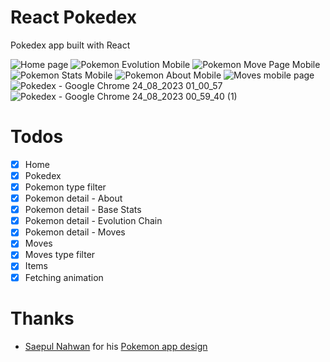 <div width="100%">
<h1>React Pokedex</h1
                   
Pokedex app built with React

![Home page](https://github.com/mb1mba/pokedex/assets/126973795/689f17a6-e84e-4c23-9dfe-0780139f127d)
![Pokemon Evolution Mobile](https://github.com/mb1mba/pokedex/assets/126973795/ef94d9db-9816-4535-a8b3-11c82938f7f6)
![Pokemon Move Page Mobile](https://github.com/mb1mba/pokedex/assets/126973795/d27ac0ff-7fca-42dd-860f-649c8bd4f694)
![Pokemon Stats Mobile](https://github.com/mb1mba/pokedex/assets/126973795/ca287f20-6a09-4ed6-b45e-541faadf9c5e)
![Pokemon About Mobile](https://github.com/mb1mba/pokedex/assets/126973795/20587600-223b-451f-930b-3f1373d37cbd)
![Moves mobile page](https://github.com/mb1mba/pokedex/assets/126973795/de6da351-aff6-4cb1-bde2-038ea2446bd9)
![Pokedex - Google Chrome 24_08_2023 01_00_57](https://github.com/mb1mba/pokedex/assets/126973795/cf730137-7031-45ab-bf19-69a4ea3322b0)
![Pokedex - Google Chrome 24_08_2023 00_59_40 (1)](https://github.com/mb1mba/pokedex/assets/126973795/96b7de30-7b4b-4665-b802-f3f73a3edd6d)

<h1>Todos</h1>

- [x] Home
- [x] Pokedex
- [x] Pokemon type filter 
- [x] Pokemon detail - About
- [x] Pokemon detail - Base Stats
- [x] Pokemon detail - Evolution Chain
- [x] Pokemon detail - Moves
- [x] Moves
- [x] Moves  type filter 
- [x] Items
- [x] Fetching animation

<h1>Thanks</h1>

- <a href="https://dribbble.com/saepulnahwan23">Saepul Nahwan</a> for his <a href="https://dribbble.com/shots/6545819-Pokedex-App">Pokemon app design</a> 
</div>
